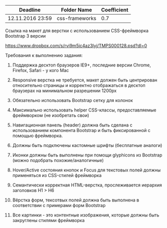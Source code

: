 ﻿| Deadline         | Folder Name    | Coefficient |
| ---------------- | -------------- | ----------- |
| 12.11.2016 23:59 | css-frameworks | 0.7         |

Ссылка на макет для верстки с использованием CSS-фреймворка Bootstrap 3 версии

https://www.dropbox.com/s/rvi9m5ic4az3lyj/TMPS000128.psd?dl=0

Требования к выполнению задания:

1. Поддержка десктоп браузеров IE9+, последние версии Chrome, Firefox, Safari - у кого Mac

2. Responsive верстка не требуется, макет должен быть центрирован относительно страницы и корректно отображаться в десктоп браузерах на минимальном разрешении 1200px

3. Обязательно использовать Bootstrap сетку для колонок

4. Максимально использовать helper CSS-классы, предоставляемые фреймворком (не изобретать свои)

5. Навигационная панель (header) должна быть сделана с использованием компонента Bootstrap и быть фиксированной с помощью фреймворка.

6. Должны быть подключены кастомные шрифты (бесплатные аналоги)

7. Иконки должны быть выполнены при помощи glyphicons из Bootstrap (можно подобрать похожие/аналогичные)

8. Hover/Active состояния кнопок и Focus для текстовых полей должны применяться из CSS-стилей фреймворка

9. Семантически корректная HTML-верстка, прослеживается иерархия заголовков H1 > H6

10. Вёрстка форм, тексотвых полей должна быть выполнена в соответствии с примерами форм Bootstrap

11. Все картинки - это контентные изображения, которые должны быть закруглены стилями фреймворка
